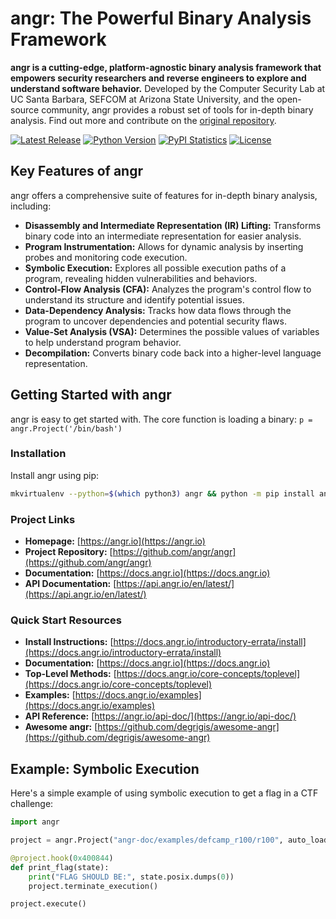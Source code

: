 # angr: The Powerful Binary Analysis Framework

**angr is a cutting-edge, platform-agnostic binary analysis framework that empowers security researchers and reverse engineers to explore and understand software behavior.** Developed by the Computer Security Lab at UC Santa Barbara, SEFCOM at Arizona State University, and the open-source community, angr provides a robust set of tools for in-depth binary analysis.  Find out more and contribute on the [original repository](https://github.com/angr/angr).

[![Latest Release](https://img.shields.io/pypi/v/angr.svg)](https://pypi.python.org/pypi/angr/)
[![Python Version](https://img.shields.io/pypi/pyversions/angr)](https://pypi.python.org/pypi/angr/)
[![PyPI Statistics](https://img.shields.io/pypi/dm/angr.svg)](https://pypistats.org/packages/angr)
[![License](https://img.shields.io/github/license/angr/angr.svg)](https://github.com/angr/angr/blob/master/LICENSE)

## Key Features of angr

angr offers a comprehensive suite of features for in-depth binary analysis, including:

*   **Disassembly and Intermediate Representation (IR) Lifting:** Transforms binary code into an intermediate representation for easier analysis.
*   **Program Instrumentation:** Allows for dynamic analysis by inserting probes and monitoring code execution.
*   **Symbolic Execution:** Explores all possible execution paths of a program, revealing hidden vulnerabilities and behaviors.
*   **Control-Flow Analysis (CFA):** Analyzes the program's control flow to understand its structure and identify potential issues.
*   **Data-Dependency Analysis:** Tracks how data flows through the program to uncover dependencies and potential security flaws.
*   **Value-Set Analysis (VSA):** Determines the possible values of variables to help understand program behavior.
*   **Decompilation:** Converts binary code back into a higher-level language representation.

## Getting Started with angr

angr is easy to get started with.  The core function is loading a binary: `p = angr.Project('/bin/bash')`

### Installation

Install angr using pip:

```bash
mkvirtualenv --python=$(which python3) angr && python -m pip install angr
```

### Project Links

*   **Homepage:** [https://angr.io](https://angr.io)
*   **Project Repository:** [https://github.com/angr/angr](https://github.com/angr/angr)
*   **Documentation:** [https://docs.angr.io](https://docs.angr.io)
*   **API Documentation:** [https://api.angr.io/en/latest/](https://api.angr.io/en/latest/)

### Quick Start Resources

*   **Install Instructions:** [https://docs.angr.io/introductory-errata/install](https://docs.angr.io/introductory-errata/install)
*   **Documentation:** [https://docs.angr.io](https://docs.angr.io)
*   **Top-Level Methods:** [https://docs.angr.io/core-concepts/toplevel](https://docs.angr.io/core-concepts/toplevel)
*   **Examples:** [https://docs.angr.io/examples](https://docs.angr.io/examples)
*   **API Reference:** [https://angr.io/api-doc/](https://angr.io/api-doc/)
*   **Awesome angr:** [https://github.com/degrigis/awesome-angr](https://github.com/degrigis/awesome-angr)

## Example: Symbolic Execution

Here's a simple example of using symbolic execution to get a flag in a CTF challenge:

```python
import angr

project = angr.Project("angr-doc/examples/defcamp_r100/r100", auto_load_libs=False)

@project.hook(0x400844)
def print_flag(state):
    print("FLAG SHOULD BE:", state.posix.dumps(0))
    project.terminate_execution()

project.execute()
```